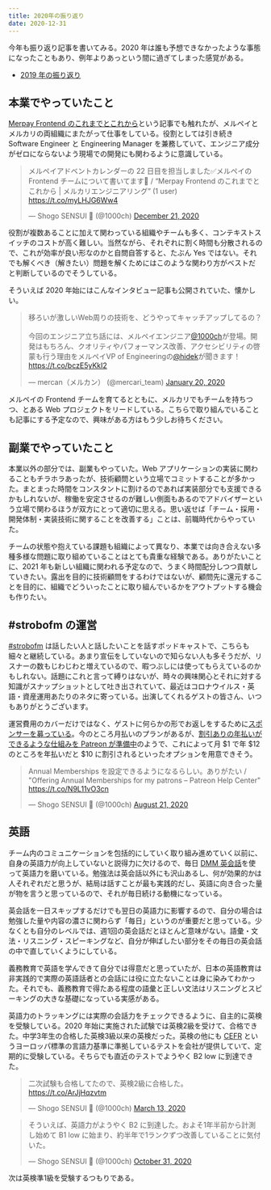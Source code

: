 ```yaml
---
title: 2020年の振り返り
date: 2020-12-31
---
```


今年も振り返り記事を書いてみる。2020 年は誰も予想できなかったような事態になったこともあり、例年よりあっという間に過ぎてしまった感覚がある。

- [2019 年の振り返り](/posts/2019/look-back-over-2019.html)

## 本業でやっていたこと

[Merpay Frontend のこれまでとこれから](https://engineering.mercari.com/blog/entry/20201222-merpay-frontend/)という記事でも触れたが、メルペイとメルカリの両組織にまたがって仕事をしている。役割としては引き続き Software Engineer と Engineering Manager を兼務していて、エンジニア成分がゼロにならないよう現場での開発にも関わるように意識している。

<blockquote class="twitter-tweet"><p lang="ja" dir="ltr">メルペイアドベントカレンダーの 22 日目を担当しました✅メルペイの Frontend チームについて書いてます📝 / “Merpay Frontend のこれまでとこれから | メルカリエンジニアリング” (1 user) <a href="https://t.co/myLHJG6Ww4">https://t.co/myLHJG6Ww4</a></p>&mdash; Shogo SENSUI 🙂 (@1000ch) <a href="https://twitter.com/1000ch/status/1341156579081523200?ref_src=twsrc%5Etfw">December 21, 2020</a></blockquote>

役割が複数あることに加えて関わっている組織やチームも多く、コンテキストスイッチのコストが高く難しい。当然ながら、それぞれに割く時間も分散されるので、これが効率が良い形なのかと自問自答すると、たぶん Yes ではない。それでも解くべき（解きたい）問題を解くためにはこのような関わり方がベストだと判断しているのでそうしている。

そういえば 2020 年始にはこんなインタビュー記事も公開されていた、懐かしい。

<blockquote class="twitter-tweet"><p lang="ja" dir="ltr">移ろいが激しいWeb周りの技術を、どうやってキャッチアップしてるの？<br><br>今回のエンジニア立ち話には、メルペイエンジニア<a href="https://twitter.com/1000ch?ref_src=twsrc%5Etfw">@1000ch</a>が登場。開発はもちろん、クオリティやパフォーマンス改善、アクセシビリティの啓蒙も行う理由をメルペイVP of Engineeringの<a href="https://twitter.com/hidek?ref_src=twsrc%5Etfw">@hidek</a>が聞きます！<a href="https://t.co/bczE5yKkI2">https://t.co/bczE5yKkI2</a></p>&mdash; mercan（メルカン） (@mercari_team) <a href="https://twitter.com/mercari_team/status/1219396751871733760?ref_src=twsrc%5Etfw">January 20, 2020</a></blockquote>

メルペイの Frontend チームを育てるとともに、メルカリでもチームを持ちつつ、とある Web プロジェクトをリードしている。こちらで取り組んでいることも記事にする予定なので、興味がある方はもう少しお待ちください。

## 副業でやっていたこと

本業以外の部分では、副業もやっていた。Web アプリケーションの実装に関わることもチラホラあったが、技術顧問という立場でコミットすることが多かった。まとまった時間をコンスタントに割けるのであれば実装部分でも支援できるかもしれないが、稼働を安定させるのが難しい側面もあるのでアドバイザーという立場で関わるほうが双方にとって適切に思える。思い返せば「チーム・採用・開発体制・実装技術に関することを改善する」ことは、前職時代からやっていた。

チームの状態や抱えている課題も組織によって異なり、本業では向き合えない多種多様な問題に取り組めていることはとても貴重な経験である。ありがたいことに、2021 年も新しい組織に関われる予定なので、うまく時間配分しつつ貢献していきたい。露出を目的に技術顧問をするわけではないが、顧問先に還元することを目的に、組織でどういったことに取り組んでいるかをアウトプットする機会も作りたい。

## #strobofm の運営

[#strobofm](https://strobo.fm) は話したい人と話したいことを話すポッドキャストで、こちらも細々と継続している。あまり宣伝をしていないので知らない人も多そうだが、リスナーの数もじわじわと増えているので、暇つぶしには使ってもらえているのかもしれない。話題にこれと言って縛りはないが、時々の興味関心とそれに対する知識がスナップショットとして吐き出されていて、最近はコロナウイルス・英語・資産運用あたりのネタに寄っている。出演してくれるゲストの皆さん、いつもありがとうございます。

運営費用のカバーだけではなく、ゲストに何らかの形でお返しをするために[スポンサーを募っている](https://www.patreon.com/strobofm)。今のところ月払いのプランがあるが、[割引ありの年払いができるような仕組みを Patreon が準備中](https://support.patreon.com/hc/en-us/articles/360041721372)のようで、これによって月 $1 で年 $12 のところを年払いだと $10 に割引されるといったオプションを用意できそう。

<blockquote class="twitter-tweet"><p lang="ja" dir="ltr">Annual Memberships を設定できるようになるらしい。ありがたい / &quot;Offering Annual Memberships for my patrons – Patreon Help Center&quot; <a href="https://t.co/N9L11vO3cn">https://t.co/N9L11vO3cn</a></p>&mdash; Shogo SENSUI 🙂 (@1000ch) <a href="https://twitter.com/1000ch/status/1296859208516739074?ref_src=twsrc%5Etfw">August 21, 2020</a></blockquote>

## 英語

チーム内のコミュニケーションを包括的にしていく取り組み進めていく以前に、自身の英語力が向上していないと説得力に欠けるので、毎日 [DMM 英会話](https://eikaiwa.dmm.com/)を使って英語力を磨いている。勉強法は英会話以外にも沢山あるし、何が効果的かは人それぞれだと思うが、結局は話すことが最も実践的だし、英語に向き合った量が物を言うと思っているので、それが毎日続ける動機になっている。

英会話を一日スキップするだけでも翌日の英語力に影響するので、自分の場合は勉強した量や内容の濃さに関わらず「毎日」というのが重要だと思っている。少なくとも自分のレベルでは、週1回の英会話だとほとんど意味がない。語彙・文法・リスニング・スピーキングなど、自分が伸ばしたい部分をその毎日の英会話の中で直していくようにしている。

義務教育で英語を学んできて自分では得意だと思っていたが、日本の英語教育は非実践的で実際の英語話者との会話には役に立たないことは身に染みてわかった。それでも、義務教育で得たある程度の語彙と正しい文法はリスニングとスピーキングの大きな基礎になっている実感がある。

英語力のトラッキングには実際の会話力をチェックできるように、自主的に英検を受験している。2020 年始に実施された試験では英検2級を受けて、合格できた。中学3年生の合格した英検3級以来の英検だった。英検の他にも [CEFR](https://www.mext.go.jp/b_menu/houdou/30/03/__icsFiles/afieldfile/2019/01/15/1402610_1.pdf) というヨーロッパ標準の言語力基準に準拠しているテストを会社が提供していて、定期的に受験している。そちらでも直近のテストでようやく B2 low に到達できた。

<blockquote class="twitter-tweet"><p lang="ja" dir="ltr">二次試験も合格してたので、英検2級に合格した。 <a href="https://t.co/ArJjHqzvtm">https://t.co/ArJjHqzvtm</a></p>&mdash; Shogo SENSUI 🙂 (@1000ch) <a href="https://twitter.com/1000ch/status/1238583856975896576?ref_src=twsrc%5Etfw">March 13, 2020</a></blockquote> 

<blockquote class="twitter-tweet"><p lang="ja" dir="ltr">そういえば、英語力がようやく B2 に到達した。およそ1年半前から計測し始めて B1 low に始まり、約半年で1ランクずつ改善していることに気付いた。</p>&mdash; Shogo SENSUI 🙂 (@1000ch) <a href="https://twitter.com/1000ch/status/1322362543277404161?ref_src=twsrc%5Etfw">October 31, 2020</a></blockquote>

次は英検準1級を受験するつもりである。
